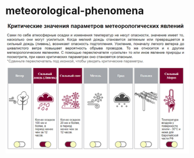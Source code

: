 # meteorological-phenomena
![Image alt](https://github.com/vertjs/meteorological-phenomena/raw/master/img/img.jpg)